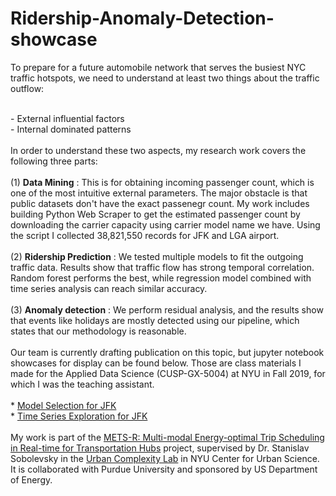 # Ridership-Anomaly-Detection-showcase
To prepare for a future automobile network that serves the busiest NYC traffic hotspots, we need to understand at least two things about the traffic outflow: <br/>

<br/>
- External influential factors<br/>
- Internal dominated patterns<br/>
<br/>
In order to understand these two aspects, my research work covers the following three parts:<br/>
<br/>
(1) <b>Data Mining</b> : This is for obtaining incoming passenger count, which is one of the most intuitive external parameters. The major obstacle is that public datasets don't have the exact passenegr count. My work includes building Python Web Scraper to get the estimated passenger count by downloading the carrier capacity using carrier model name we have. Using the script I collected 38,821,550 records for JFK and LGA airport.<br/>
<br/>
(2) <b>Ridership Prediction</b> : We tested multiple models to fit the outgoing traffic data. Results show that traffic flow has strong temporal correlation. Random forest performs the best, while regression model combined with time series analysis can reach similar accuracy. <br/>
<br/>
(3) <b>Anomaly detection</b> : We perform residual analysis, and the results show that events like holidays are mostly detected using our pipeline, which states that our methodology is reasonable. <br/>     
<br/>
Our team is currently drafting publication on this topic, but jupyter notebook showcases for display can be found below. Those are class materials I made for the Applied Data Science (CUSP-GX-5004) at NYU in Fall 2019, for which I was the teaching assistant. <br/>
<br/>
* <a href="https://github.com/hhongjiang/Ridership-Anomaly-Detection-Display/blob/master/ModelSelection_JFK_AppliedDataScience__midterm.ipynb">Model Selection for JFK</a><br/>
* <a href="https://github.com/hhongjiang/Ridership-Anomaly-Detection-Display/blob/master/TimeSeriesExploration_JFK_AppliedDataScience__slide.ipynb">Time Series Exploration for JFK</a><br/>
<br/>
My work is part of the <a href="https://ucomp.net/project/mets-r-multi-modal-energy-optimal-trip-scheduling-in-real-time-for-transportation-hubs/">METS-R: Multi-modal Energy-optimal Trip Scheduling in Real-time for Transportation Hubs</a> project, supervised by Dr. Stanislav Sobolevsky in the <a href="https://ucomp.net/">Urban Complexity Lab</a> in NYU Center for Urban Science. It is collaborated with Purdue University and sponsored by US Department of Energy.
<br/>
